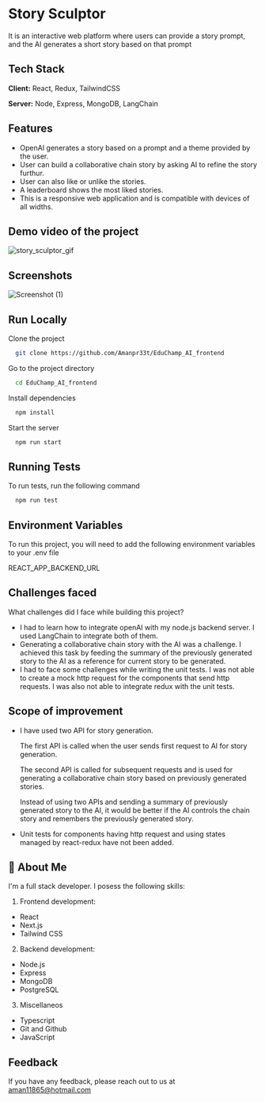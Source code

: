 
# Story Sculptor

It is an interactive web platform where users can provide a story prompt, and the AI
generates a short story based on that prompt


## Tech Stack

**Client:** React, Redux, TailwindCSS

**Server:** Node, Express, MongoDB, LangChain


## Features

- OpenAI generates a story based on a prompt and a theme provided by the user.
- User can build a collaborative chain story by asking AI to refine the story furthur.
- User can also like or unlike the stories.
- A leaderboard shows the most liked stories.
- This is a responsive web application and is compatible with devices of all widths.


## Demo video of the project
![story_sculptor_gif](https://github.com/Amanpr33t/EduChamp_AI_frontend/assets/114129054/370d183e-25af-4289-a04f-d79ed493819c)


## Screenshots
![Screenshot (1)](https://github.com/Amanpr33t/EduChamp_AI_frontend/assets/114129054/1dc81777-0d33-44f2-819e-a16d4682e243)



## Run Locally

Clone the project

```bash
  git clone https://github.com/Amanpr33t/EduChamp_AI_frontend
```

Go to the project directory

```bash
  cd EduChamp_AI_frontend
```

Install dependencies

```bash
  npm install
```

Start the server

```bash
  npm run start
```


## Running Tests

To run tests, run the following command

```bash
  npm run test
```


## Environment Variables

To run this project, you will need to add the following environment variables to your .env file

REACT_APP_BACKEND_URL


## Challenges faced

 What challenges did I face while building this project?

- I had to learn how to integrate openAI with my node.js backend server. I used LangChain to integrate both of them.
- Generating a collaborative chain story with the AI was a challenge. I achieved this task by feeding the summary of the previously generated story to the AI as a reference for current story to be generated.
- I had to face some challenges while writing the unit tests. I was not able to create a mock http request for the components that send http requests. I was also not able to integrate redux with the unit tests.


## Scope of improvement

- I have used two API for story generation.
  
  The first API is called when the user sends first request to AI for story generation.
   
  The second API is called for subsequent requests and is used for generating a collaborative chain story based on previously generated stories.

  Instead of using two APIs and sending a summary of previously generated story to the AI, it would be better if the AI controls the chain story and remembers the previously generated story.

 - Unit tests for components having http request and using states managed by react-redux have not been added. 



## 🚀 About Me
I'm a full stack developer. I posess the following skills:
1) Frontend development:
- React
- Next.js
- Tailwind CSS

2) Backend development:
- Node.js
- Express
- MongoDB
- PostgreSQL

3) Miscellaneos
- Typescript
- Git and Github
- JavaScript


## Feedback

If you have any feedback, please reach out to us at aman11865@hotmail.com

